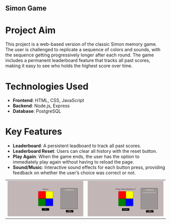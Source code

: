 ## Simon Game

# Project Aim
This project is a web-based version of the classic Simon memory game. The user is challenged to replicate a sequence of colors and sounds, with the sequence getting progressively longer after each round. The game includes a permanent leaderboard feature that tracks all past scores, making it easy to see who holds the highest score over time.

# Technologies Used
- **Frontend**: HTML, CSS, JavaScript
- **Backend**: Node.js, Express
- **Database**: PostgreSQL

# Key Features
- **Leaderboard**: A persistent leadboard to track all past scores.
- **Leaderboard Reset**: Users can clear all history with the reset button.
- **Play Again**: When the game ends, the user has the option to immediately play again without having to reload the page.
- **Sound/Music**:  Interactive sound effects for each button press, providing feedback on whether the user’s choice was correct or not.

<table>
  <tr>
    <td><img src="images/simon.png" alt="Main Page" width="500"></td>
    <td><img src="images/end.png" alt="Ending Page" width="500"></td>
  </tr>
</table>
